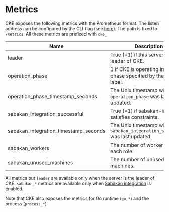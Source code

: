 Metrics
=======

CKE exposes the following metrics with the Prometheus format. The listen address can be configured by the CLI flag (see [here](cke.md#Usage)). The path is fixed to `/metrics`. All these metrics are prefixed with `cke_`

| Name                                  | Description                                                                | Type  | Labels  |
| ------------------------------------- | -------------------------------------------------------------------------- | ----- | ------- |
| leader                                | True (=1) if this server is the leader of CKE.                             | Gauge |         |
| operation_phase                       | 1 if CKE is operating in the phase specified by the `phase` label.         | Gauge | `phase` |
| operation_phase_timestamp_seconds     | The Unix timestamp when `operation_phase` was last updated.                | Gauge |         |
| sabakan_integration_successful        | True (=1) if sabakan-integration satisfies constraints.                    | Gauge |         |
| sabakan_integration_timestamp_seconds | The Unix timestamp when `sabakan_integration_successful` was last updated. | Gauge |         |
| sabakan_workers                       | The number of worker nodes for each role.                                  | Gauge | `role`  |
| sabakan_unused_machines               | The number of unused machines.                                             | Gauge |         |

All metrics but `leader` are available only when the server is the leader of CKE.
`sabakan_*` metrics are available only when [Sabakan integration](sabakan-integration.md) is enabled.

Note that CKE also exposes the metrics for Go runtime (`go_*`) and the process (`process_*`).

